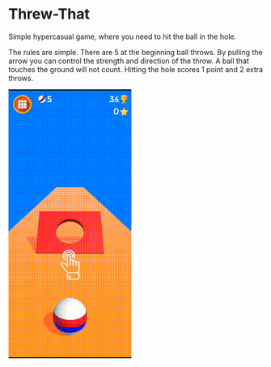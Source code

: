 # Threw-That
Simple hypercasual game, where you need to hit the ball in the hole.

The rules are simple. There are 5 at the beginning ball throws. By pulling the arrow you can control the strength and direction of the throw. A ball that touches the ground will not count. Hitting the hole scores 1 point and 2 extra throws.

![](https://github.com/mackbet/Threw-That/blob/main/Assets/git/demo.gif)
